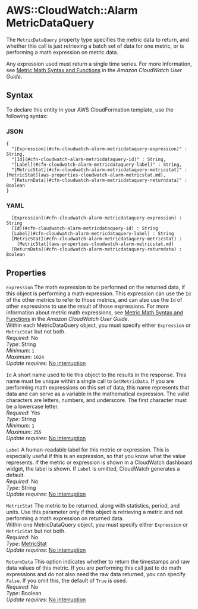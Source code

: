 # AWS::CloudWatch::Alarm MetricDataQuery<a name="aws-properties-cloudwatch-alarm-metricdataquery"></a>

The `MetricDataQuery` property type specifies the metric data to return, and whether this call is just retrieving a batch set of data for one metric, or is performing a math expression on metric data\. 

Any expression used must return a single time series\. For more information, see [Metric Math Syntax and Functions](https://docs.aws.amazon.com/AmazonCloudWatch/latest/monitoring/using-metric-math.html#metric-math-syntax) in the *Amazon CloudWatch User Guide*\.

## Syntax<a name="aws-properties-cloudwatch-alarm-metricdataquery-syntax"></a>

To declare this entity in your AWS CloudFormation template, use the following syntax:

### JSON<a name="aws-properties-cloudwatch-alarm-metricdataquery-syntax.json"></a>

```
{
  "[Expression](#cfn-cloudwatch-alarm-metricdataquery-expression)" : String,
  "[Id](#cfn-cloudwatch-alarm-metricdataquery-id)" : String,
  "[Label](#cfn-cloudwatch-alarm-metricdataquery-label)" : String,
  "[MetricStat](#cfn-cloudwatch-alarm-metricdataquery-metricstat)" : [MetricStat](aws-properties-cloudwatch-alarm-metricstat.md),
  "[ReturnData](#cfn-cloudwatch-alarm-metricdataquery-returndata)" : Boolean
}
```

### YAML<a name="aws-properties-cloudwatch-alarm-metricdataquery-syntax.yaml"></a>

```
﻿  [Expression](#cfn-cloudwatch-alarm-metricdataquery-expression) : String
﻿  [Id](#cfn-cloudwatch-alarm-metricdataquery-id) : String
﻿  [Label](#cfn-cloudwatch-alarm-metricdataquery-label) : String
﻿  [MetricStat](#cfn-cloudwatch-alarm-metricdataquery-metricstat) : 
    [MetricStat](aws-properties-cloudwatch-alarm-metricstat.md)
﻿  [ReturnData](#cfn-cloudwatch-alarm-metricdataquery-returndata) : Boolean
```

## Properties<a name="aws-properties-cloudwatch-alarm-metricdataquery-properties"></a>

`Expression`  <a name="cfn-cloudwatch-alarm-metricdataquery-expression"></a>
The math expression to be performed on the returned data, if this object is performing a math expression\. This expression can use the `Id` of the other metrics to refer to those metrics, and can also use the `Id` of other expressions to use the result of those expressions\. For more information about metric math expressions, see [Metric Math Syntax and Functions](https://docs.aws.amazon.com/AmazonCloudWatch/latest/monitoring/using-metric-math.html#metric-math-syntax) in the *Amazon CloudWatch User Guide*\.  
Within each MetricDataQuery object, you must specify either `Expression` or `MetricStat` but not both\.  
*Required*: No  
*Type*: String  
*Minimum*: `1`  
*Maximum*: `1024`  
*Update requires*: [No interruption](https://docs.aws.amazon.com/AWSCloudFormation/latest/UserGuide/using-cfn-updating-stacks-update-behaviors.html#update-no-interrupt)

`Id`  <a name="cfn-cloudwatch-alarm-metricdataquery-id"></a>
A short name used to tie this object to the results in the response\. This name must be unique within a single call to `GetMetricData`\. If you are performing math expressions on this set of data, this name represents that data and can serve as a variable in the mathematical expression\. The valid characters are letters, numbers, and underscore\. The first character must be a lowercase letter\.  
*Required*: Yes  
*Type*: String  
*Minimum*: `1`  
*Maximum*: `255`  
*Update requires*: [No interruption](https://docs.aws.amazon.com/AWSCloudFormation/latest/UserGuide/using-cfn-updating-stacks-update-behaviors.html#update-no-interrupt)

`Label`  <a name="cfn-cloudwatch-alarm-metricdataquery-label"></a>
A human\-readable label for this metric or expression\. This is especially useful if this is an expression, so that you know what the value represents\. If the metric or expression is shown in a CloudWatch dashboard widget, the label is shown\. If `Label` is omitted, CloudWatch generates a default\.  
*Required*: No  
*Type*: String  
*Update requires*: [No interruption](https://docs.aws.amazon.com/AWSCloudFormation/latest/UserGuide/using-cfn-updating-stacks-update-behaviors.html#update-no-interrupt)

`MetricStat`  <a name="cfn-cloudwatch-alarm-metricdataquery-metricstat"></a>
The metric to be returned, along with statistics, period, and units\. Use this parameter only if this object is retrieving a metric and not performing a math expression on returned data\.  
Within one MetricDataQuery object, you must specify either `Expression` or `MetricStat` but not both\.  
*Required*: No  
*Type*: [MetricStat](aws-properties-cloudwatch-alarm-metricstat.md)  
*Update requires*: [No interruption](https://docs.aws.amazon.com/AWSCloudFormation/latest/UserGuide/using-cfn-updating-stacks-update-behaviors.html#update-no-interrupt)

`ReturnData`  <a name="cfn-cloudwatch-alarm-metricdataquery-returndata"></a>
This option indicates whether to return the timestamps and raw data values of this metric\. If you are performing this call just to do math expressions and do not also need the raw data returned, you can specify `False`\. If you omit this, the default of `True` is used\.  
*Required*: No  
*Type*: Boolean  
*Update requires*: [No interruption](https://docs.aws.amazon.com/AWSCloudFormation/latest/UserGuide/using-cfn-updating-stacks-update-behaviors.html#update-no-interrupt)